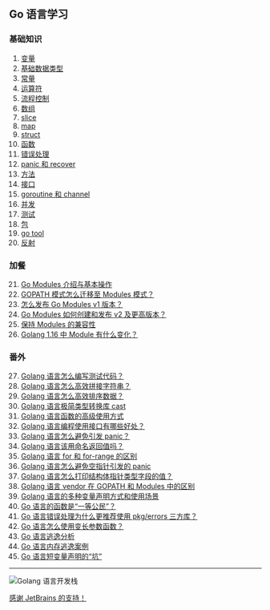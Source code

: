 ## Go 语言学习
### 基础知识
1. <a href="https://github.com/weirubo/learn_go/blob/master/ebook/1.md" target="_blank">变量</a>
2. <a href="https://github.com/weirubo/learn_go/blob/master/ebook/2.md" target="_blank">基础数据类型</a>
3. <a href="https://github.com/weirubo/learn_go/blob/master/ebook/3.md" target="_blank">常量</a>
4. <a href="https://github.com/weirubo/learn_go/blob/master/ebook/4.md" target="_blank">运算符</a>
5. <a href="https://github.com/weirubo/learn_go/blob/master/ebook/5.md" target="_blank">流程控制</a>
6. <a href="https://mp.weixin.qq.com/s/VKv5wei-YxpXVuh0L78zig" target="_blank">数组</a>
7. <a href="https://mp.weixin.qq.com/s/68nADMG4Q9XWmToC8ksJCw" target="_blank">slice</a>
8. <a href="https://mp.weixin.qq.com/s/uA2ZUikf-u-mvS6q43LnLg" target="_blank">map</a>
9. <a href="https://mp.weixin.qq.com/s/GCqWDWIt4GFd58zv8KHbvA" target="_blank">struct</a>
10. <a href="https://mp.weixin.qq.com/s/mJc-zd7cL4ExarvbRTJiEQ" target="_blank">函数</a>
11. <a href="https://mp.weixin.qq.com/s/YWnTr_QNKvnDNjyAzr4Dcw" target="_blank">错误处理</a>
12. <a href="https://mp.weixin.qq.com/s/aJqc9S1SlYd0iN4HF5on7A" target="_blank">panic 和 recover</a>
13. <a href="https://mp.weixin.qq.com/s/TPeibdAWA9VLv4B4alwkjQ" target="_blank">方法</a>
14. <a href="https://mp.weixin.qq.com/s/v_pNTrj4lHR3fv1k9V2wMQ" target="_blank">接口</a>
15. <a href="https://mp.weixin.qq.com/s/bgvITTjr-_5m6zmXgtV5Bw" target="_blank">goroutine 和 channel</a>
16. <a href="https://mp.weixin.qq.com/s/R2mlXTADdq72IzFUmyOziw" target="_blank">并发</a>
17. <a href="https://mp.weixin.qq.com/s/-rFBeMQ6Us2bGUmT6o5Tmg" target="_blank">测试</a>
18. <a href="https://mp.weixin.qq.com/s/jSMZLOYBQApoNu2TomJ6iw" target="_blank">包</a>
19. <a href="https://mp.weixin.qq.com/s/2wvfob2BUYktsZ1aZqcqqQ" target="_blank">go tool</a>
20. <a href="https://mp.weixin.qq.com/s/mIwFK61-lD9S9JPCWBHFGA" target="_blank">反射</a>

### 加餐
21. [Go Modules 介绍与基本操作](https://mp.weixin.qq.com/s/Ce56XkzkYhLu-T0zOEjkzw)
22. [GOPATH 模式怎么迁移至 Modules 模式？](https://mp.weixin.qq.com/s/89Ijd_nghmoXi4ZzXe605A)
23. [怎么发布 Go Modules v1 版本？](https://mp.weixin.qq.com/s/kj5i2SCN2SCCVexHJLtoBw)
24. [Go Modules 如何创建和发布 v2 及更高版本？](https://mp.weixin.qq.com/s/Jppyj3YLSrJbDxpJwC8B0w)
25. [保持 Modules 的兼容性](https://mp.weixin.qq.com/s/Q6hO_tc7RCOWABRwK9hrrA)
26. [Golang 1.16 中 Module 有什么变化？](https://mp.weixin.qq.com/s/MfEQ-JL-gJEgb6Sc3sr2Lw)

### 番外
27. [Golang 语言怎么编写测试代码？](https://mp.weixin.qq.com/s/P4elvWrbA8qcDcGLBcy-0Q)
28. [Golang 语言怎么高效拼接字符串？](https://mp.weixin.qq.com/s/zwVVeLdclj8qPaj189ygNg)
29. [Golang 语言怎么高效排序数据？](https://mp.weixin.qq.com/s/8gzmVFzsQowA31Tc_4nQNQ)
30. [Golang 语言极简类型转换库 cast](https://mp.weixin.qq.com/s/EBmQSE1L7PzS-Ghw-AYZ6Q)
31. [Golang 语言函数的高级使用方式](https://mp.weixin.qq.com/s/UNm-wYXudiOuWAWQHWB3TQ)
32. [Golang 语言编程使用接口有哪些好处？](https://mp.weixin.qq.com/s/VANSVcLtCLC0gWmEsa8sFw)
33. [Golang 语言怎么避免引发 panic？](https://mp.weixin.qq.com/s/D4en3Ozfp7Vf8kjPrLFbSg)
34. [Golang 语言该用命名返回值吗？](https://mp.weixin.qq.com/s/NbTzlvubUVUBakwKKNbcVw)
35. [Golang 语言 for 和 for-range 的区别](https://mp.weixin.qq.com/s/z-0Sff8r3n5TPjVXG_MIeQ)
36. [Golang 语言怎么避免空指针引发的 panic](https://mp.weixin.qq.com/s/9s6YXJsZcXyfgWDYG-WZOQ)
37. [Golang 语言怎么打印结构体指针类型字段的值？](https://mp.weixin.qq.com/s/5B-sPyk4qgFsplsJ9mMD_Q)
38. [Golang 语言 vendor 在 GOPATH 和 Modules 中的区别](https://mp.weixin.qq.com/s/1rlC-0akmgpmlmHjO-WxUA)
39. [Golang 语言的多种变量声明方式和使用场景](https://mp.weixin.qq.com/s/croxWsCnjsaPJy9zigx4Gg)
40. [Go 语言的函数是“一等公民”？](https://mp.weixin.qq.com/s/42m-EQnRqdv6_Mmt8wDn0Q)
41. [Go 语言错误处理为什么更推荐使用 pkg/errors 三方库？](https://mp.weixin.qq.com/s/nL5uIGCXYON5doGGeHchAQ)
42. [Go 语言怎么使用变长参数函数？](https://mp.weixin.qq.com/s/fhqtRTGgVu6aSC581luvCg)
43. [Go 语言逃逸分析](https://mp.weixin.qq.com/s/34cmyuPOjlhAQm6zYhBIsg)
44. [Go 语言内存逃逸案例](https://mp.weixin.qq.com/s/iACaQ8vsxEvUVsDJ5QO6UA)
45. [Go 语言短变量声明的“坑”](https://mp.weixin.qq.com/s/JnWgc0GuM_3FHPoXUlMSCg)
***
![Golang 语言开发栈](https://camo.githubusercontent.com/1a2e836a41314763282d267de5f4bb4fa98748dbfd163e0492c06a7ba66fc134/68747470733a2f2f636e73776966742e636e2f696d616765732f7172636f64652e706e67)

[感谢 JetBrains 的支持！](https://www.jetbrains.com/?from=lenarn_go)

